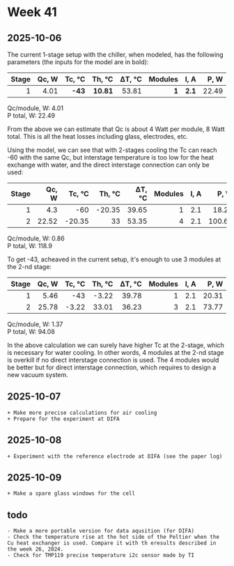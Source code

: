 # Week 41
## 2025-10-06

The current 1-stage setup with the chiller, when modeled, has the following parameters (the inputs for the model are in bold):

| Stage | Qc, W | Tc, &deg;C | Th, &deg;C | &#916;T, &deg;C | Modules | I, A | P, W |
| --: | --: | --: | --: | --: | --: | --: | --: |
| 1 | 4.01 | **-43** | **10.81** | 53.81 | **1** | **2.1** | 22.49 |

Qc/module, W: 4.01\
P total, W: 22.49

From the above we can estimate that Qc is about 4 Watt per module, 8 Watt total. This is all the heat losses including glass, electrodes, etc.

Using the model, we can see that with 2-stages cooling the Tc can reach -60 with the same Qc, but interstage temperature is too low for the heat exchange with water, and the direct interstage connection can only be used:

| Stage | Qc, W | Tc, &deg;C | Th, &deg;C | &#916;T, &deg;C | Modules | I, A | P, W |
| --: | --: | --: | --: | --: | --: | --: | --: |
| 1 | 4.3 | -60 | -20.35 | 39.65 | 1 | 2.1 | 18.23 |
| 2 | 22.52 | -20.35 | 33 | 53.35 | 4 | 2.1 | 100.67 |

Qc/module, W: 0.86\
P total, W: 118.9

To get -43, acheaved in the current setup, it's enough to use 3 modules at the 2-nd stage:

| Stage | Qc, W | Tc, &deg;C | Th, &deg;C | &#916;T, &deg;C | Modules | I, A | P, W |
| --: | --: | --: | --: | --: | --: | --: | --: |
| 1 | 5.46 | -43 | -3.22 | 39.78 | 1 | 2.1 | 20.31 |
| 2 | 25.78 | -3.22 | 33.01 | 36.23 | 3 | 2.1 | 73.77 |

Qc/module, W: 1.37\
P total, W: 94.08

In the above calculation we can surely have higher Tc at the 2-stage, which is necessary for water cooling. In other words, 4 modules at the 2-nd stage is overkill if no direct interstage connection is used. The 4 modules would be better but for direct interstage connection, which requires to design a new vacuum system.

## 2025-10-07
    + Make more precise calculations for air cooling
    + Prepare for the experiment at DIFA

## 2025-10-08
    + Experiment with the reference electrode at DIFA (see the paper log)

## 2025-10-09
    + Make a spare glass windows for the cell
 
## todo
    - Make a more portable version for data aqusition (for DIFA)
    - Check the temperature rise at the hot side of the Peltier when the Cu heat exchanger is used. Compare it with th eresults described in the week 26, 2024.
    - Check for TMP119 precise temperature i2c sensor made by TI
